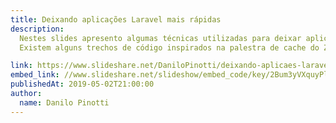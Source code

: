 ```yaml
---
title: Deixando aplicações Laravel mais rápidas
description:
  Nestes slides apresento algumas técnicas utilizadas para deixar aplicações Laravel mais rápidas. Muitas destas técnicas precisam ser utilizadas com cuidado.
  Existem alguns trechos de código inspirados na palestra de cache do Zizaco

link: https://www.slideshare.net/DaniloPinotti/deixando-aplicaes-laravel-mais-rpidas
embed_link: //www.slideshare.net/slideshow/embed_code/key/2Bum3yVXquyPlO
publishedAt: 2019-05-02T21:00:00
author:
  name: Danilo Pinotti
---
```


